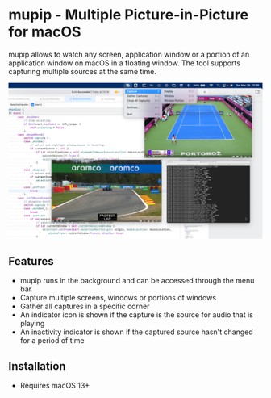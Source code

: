# mupip - Multiple Picture-in-Picture for macOS

mupip allows to watch any screen, application window or a portion of an application window on macOS in a floating window. The tool supports capturing multiple sources at the same time.

<img src="https://github.com/scholtzan/mupip/blob/main/doc/screenshot.png" width="1000">

## Features

* mupip runs in the background and can be accessed through the menu bar
* Capture multiple screens, windows or portions of windows
* Gather all captures in a specific corner
* An indicator icon is shown if the capture is the source for audio that is playing
* An inactivity indicator is shown if the captured source hasn't changed for a period of time

## Installation

* Requires macOS 13+
